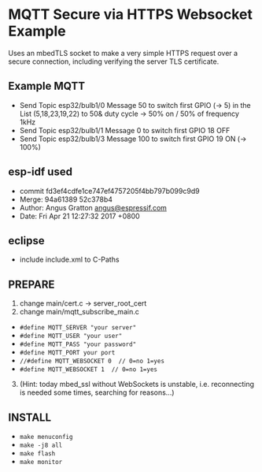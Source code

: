 # MQTT Secure via HTTPS Websocket Example

Uses an mbedTLS socket to make a very simple HTTPS request over a secure connection, including verifying the server TLS certificate.

## Example MQTT
* Send Topic esp32/bulb1/0 Message 50 to switch first GPIO (-> 5) in the List (5,18,23,19,22) to 50& duty cycle -> 50% on / 50% of frequency 1kHz
* Send Topic esp32/bulb1/1 Message 0 to switch first GPIO 18 OFF
* Send Topic esp32/bulb1/3 Message 100 to switch first GPIO 19 ON (-> 100%)

## esp-idf used
* commit fd3ef4cdfe1ce747ef4757205f4bb797b099c9d9
* Merge: 94a61389 52c378b4
* Author: Angus Gratton <angus@espressif.com>
* Date:   Fri Apr 21 12:27:32 2017 +0800


## eclipse
* include include.xml to C-Paths

## PREPARE
1. change main/cert.c -> server_root_cert
2. change main/mqtt_subscribe_main.c
  * `#define MQTT_SERVER "your server"`
  * `#define MQTT_USER "your user"`
  * `#define MQTT_PASS "your password"`
  * `#define MQTT_PORT your port`
  * `//#define MQTT_WEBSOCKET 0  // 0=no 1=yes`
  * `#define MQTT_WEBSOCKET 1  // 0=no 1=yes`

3. (Hint: today mbed_ssl without WebSockets is unstable, i.e. reconnecting is needed some times, searching for reasons...)

## INSTALL
* `make menuconfig`
* `make -j8 all`
* `make flash`
* `make monitor`




